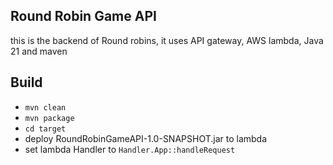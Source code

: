 ## Round Robin Game API

this is the backend of Round robins, it uses API gateway, AWS lambda, Java 21 and maven

## Build

- `mvn clean`
- `mvn package`
- `cd target`
- deploy RoundRobinGameAPI-1.0-SNAPSHOT.jar to lambda
- set lambda Handler to `Handler.App::handleRequest`